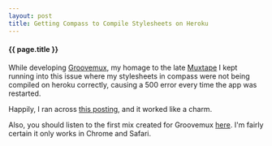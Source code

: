 ```yaml
---
layout: post
title: Getting Compass to Compile Stylesheets on Heroku
---
```


#### {{ page.title }}

While developing [Groovemux](http://groovemux.com), my homage to the late [Muxtape](http://en.wikipedia.org/wiki/Muxtape) I kept running into this issue where my stylesheets in compass were not being compiled on heroku correctly, causing a 500 error every time the app was restarted.  

Happily, I ran across [this posting](http://frontcube.com/blog/2011/how-to-get-sass-to-work-with-rails-3-on-heroku-without-using-any-plugins), and it worked like a charm.  

Also, you should listen to the first mix created for Groovemux [here](http://groovemux.com/tapes/groovemux).  I'm fairly certain it only works in Chrome and Safari.
